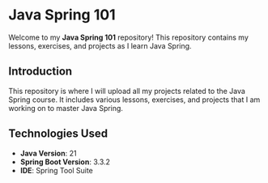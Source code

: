 # Java Spring 101

Welcome to my **Java Spring 101** repository! This repository contains my lessons, exercises, and projects as I learn Java Spring.

## Introduction

This repository is where I will upload all my projects related to the Java Spring course. It includes various lessons, exercises, and projects that I am working on to master Java Spring.

## Technologies Used

- **Java Version**: 21
- **Spring Boot Version**: 3.3.2
- **IDE**: Spring Tool Suite


